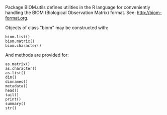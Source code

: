 Package BIOM.utils defines utilities in the R language
for conveniently handling the BIOM (Biological Observation Matrix) format.
See: http://biom-format.org.

Objects of class "biom" may be constructed with:

	biom.list()
	biom.matrix()
	biom.character()

And methods are provided for:

	as.matrix()
	as.character()
	as.list()
	dim()
	dimnames()
	metadata()
	head()
	tail()
	print()
	summary()
	str()

